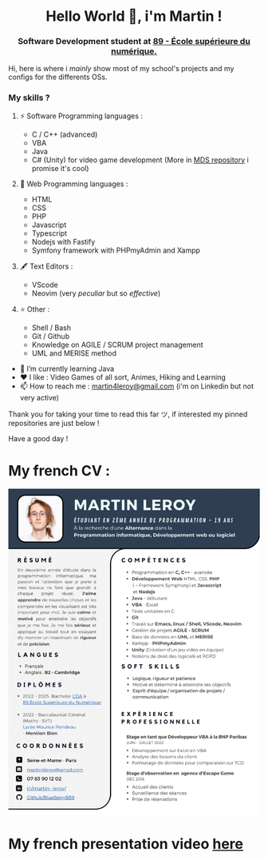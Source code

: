 <h1 align="center">Hello World 👋, i'm Martin !</h1>

<h3 align="center">Software Development student at <a href="https://www.ecole-89.com/">89 - École supérieure du numérique.</a></h3>

Hi, here is where i *mainly* show most of my school's projects and my configs for the differents OSs.

### My skills ?

1. ⚡ Software Programming languages :
    - C / C++ (advanced)
    - VBA
    - Java
    - C# (Unity) for video game development (More in [MDS repository](https://github.com/BlueBerryBB9/MedievalDeliverySimulator) i promise it's cool)

2. 🔭 Web Programming languages :
    - HTML
    - CSS
    - PHP
    - Javascript
    - Typescript
    - Nodejs with Fastify
    - Symfony framework with PHPmyAdmin and Xampp

3. 🖋️ Text Editors :
    - VScode
    - Neovim (very *peculiar* but so *effective*)

5. ⭐ Other :
    - Shell / Bash
    - Git / Github
    - Knowledge on AGILE / SCRUM project management
    - UML and MERISE method

- 🌱 I’m currently learning Java
- ❤️ I like : Video Games of all sort, Animes, Hiking and Learning
- 📫 How to reach me : [martin4leroy@gmail.com](mailto:martin4leroy@gmail.com) (i'm on Linkedin but not very active)

Thank you for taking your time to read this far ツ, if interested my pinned repositories are just below !

Have a good day !

# My french CV :

![Image de mon CV](/CVfrench-1.png)

# My french presentation video [here](https://www.youtube.com/watch?v=SemIjcZRaLQ)

